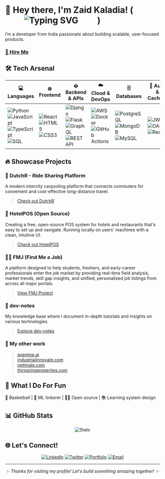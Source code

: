 # 👋 Hey there, I'm Zaid Kaladia! (<span style="display: inline-flex; justify-content: center; align-items: center; width: 300px; height: 25px;"><img src="https://readme-typing-svg.herokuapp.com?font=Fira+Code&weight=800&size=24&pause=1000&color=58A6FF&width=300&height=25&center=true&vCenter=true&top=2&lines=Full+Stack+Developer;Backend+Specialist;AI%2FML+Practitioner;Python+Architect" alt="Typing SVG" align="center" /></span>)
I’m a developer from India passionate about building scalable, user-focused products.

### [📩 Hire Me](https://mail.google.com/mail/u/0/?fs=1&to=kaladiazaid@gmail.com&su=Hiring+You+for+a+Role&body=Hi+Zaid,%0A%0AI+am+interested+in+hiring+you.+Please+let+me+know+how+we+can+move+forward.%0A%0ARegards,%0A%5BYour+Name%5D&tf=cm) 


## 🛠️ Tech Arsenal

| **💻 Languages**                                                                                   | 🌐 Frontend                   | � Backend & APIs                                         | ☁️ Cloud & DevOps                          | 🗄️ Databases                                     | 🔐 Auth & Caching                      | 🧰 Tools & Testing                            |
|-----------------------------------------------------------------------------------------------|-------------------------------|-----------------------------------------------------------|--------------------------------------------|--------------------------------------------------|----------------------------------------|------------------------------------------------|
| ![Python](https://img.shields.io/badge/Python-3776AB?style=for-the-badge&logo=python&logoColor=white) <br> ![JavaScript](https://img.shields.io/badge/JavaScript-F7DF1E?style=for-the-badge&logo=javascript&logoColor=black) <br> ![TypeScript](https://img.shields.io/badge/TypeScript-3178C6?style=for-the-badge&logo=typescript&logoColor=white) <br> ![SQL](https://img.shields.io/badge/SQL-4479A1?style=for-the-badge&logo=postgresql&logoColor=white) | ![React](https://img.shields.io/badge/React-20232A?style=for-the-badge&logo=react&logoColor=61DAFB) <br> ![HTML5](https://img.shields.io/badge/HTML5-E34F26?style=for-the-badge&logo=html5&logoColor=white) <br>![CSS3](https://img.shields.io/badge/CSS3-1572B6?style=for-the-badge&logo=css3&logoColor=white) | ![Django](https://img.shields.io/badge/Django-092E20?style=for-the-badge&logo=django&logoColor=white) <br> ![Flask](https://img.shields.io/badge/Flask-000000?style=for-the-badge&logo=flask&logoColor=white) <br> ![GraphQL](https://img.shields.io/badge/GraphQL-E10098?style=for-the-badge&logo=graphql&logoColor=white) <br> ![REST API](https://img.shields.io/badge/REST_API-009688?style=for-the-badge&logo=fastapi&logoColor=white) | ![AWS](https://img.shields.io/badge/AWS-232F3E?style=for-the-badge&logo=amazon-aws&logoColor=white) <br> ![Docker](https://img.shields.io/badge/Docker-2496ED?style=for-the-badge&logo=docker&logoColor=white) <br> ![GitHub Actions](https://img.shields.io/badge/GitHub_Actions-2088FF?style=for-the-badge&logo=github-actions&logoColor=white) | ![PostgreSQL](https://img.shields.io/badge/PostgreSQL-316192?style=for-the-badge&logo=postgresql&logoColor=white) <br> ![MongoDB](https://img.shields.io/badge/MongoDB-4EA94B?style=for-the-badge&logo=mongodb&logoColor=white) <br> ![MySQL](https://img.shields.io/badge/MySQL-4479A1?style=for-the-badge&logo=mysql&logoColor=white) | ![JWT](https://img.shields.io/badge/JWT-000000?style=for-the-badge&logo=jsonwebtokens&logoColor=white) <br> ![OAuth](https://img.shields.io/badge/OAuth2.0-4285F4?style=for-the-badge&logo=google&logoColor=white) <br> ![Redis](https://img.shields.io/badge/Redis-DC382D?style=for-the-badge&logo=redis&logoColor=white) | ![Postman](https://img.shields.io/badge/Postman-FF6C37?style=for-the-badge&logo=postman&logoColor=white) <br> ![GitHub](https://img.shields.io/badge/GitHub-181717?style=for-the-badge&logo=github&logoColor=white) <br> ![Pytest](https://img.shields.io/badge/Pytest-0A9EDC?style=for-the-badge&logo=pytest&logoColor=white) |


## 🔥 Showcase Projects

### 🚕 DutchR - Ride Sharing Platform
A modern intercity carpooling platform that connects commuters for convenient and cost-effective long-distance travel.
> [Check out DutchR](https://github.com/zaidkaladia/dutchr)


### 🏨 HotelPOS (Open Source)
Creating a free, open-source POS system for hotels and restaurants that's easy to set up and navigate. Running locally on users' machines with a clean, intuitive UI.
> [Check out HotelPOS](https://github.com/zaidkaladia/HotelPOS)


### 🧑‍💻 FMJ (Find Me a Job)
A platform designed to help students, freshers, and early-career professionals enter the job market by providing real-time field analysis, market trends, skill gap insights, and unified, personalized job listings from across all major portals.
> [View FMJ Project](https://github.com/find-me-a-job/find-me-a-job)

### 📝 dev-notes
My knowledge base where I document in-depth tutorials and insights on various technologies
> [Explore dev-notes](https://github.com/zaidkaladia/dev-notes)

### 🙈 My other work 
> [axamine.ai](https://www.axamine.in/)<br>
> [industrialinnovate.com](https://www.industrialinnovate.com/)<br>
> [optimale.com](https://optimale.in/)<br>
> [thirspringproperties.com](http://thirdspringproperties.com/)<br>

## 🎯 What I Do For Fun

🏀 Basketball | 🤖 ML tinkerer | 👨‍💻 Open source | 📚 Learning system design

## 📊 GitHub Stats

<div align="center">
  
![Stats](https://github-readme-stats.vercel.app/api?username=zaidkaladia&theme=radical&hide_border=false&include_all_commits=true&count_private=true)
</div>

## 🌐 Let's Connect!

<div align="center">
  
[![LinkedIn](https://img.shields.io/badge/LinkedIn-%230077B5.svg?style=for-the-badge&logo=linkedin&logoColor=white)](https://linkedin.com/in/zaid-kaladia/)
[![Twitter](https://img.shields.io/badge/Twitter-%231DA1F2.svg?style=for-the-badge&logo=Twitter&logoColor=white)](https://twitter.com/kaladiazaid)
[![Portfolio](https://img.shields.io/badge/Portfolio-%23000000.svg?style=for-the-badge&logo=firefox&logoColor=#FF7139)](https://zaidkaladia.dev)
[![Email](https://img.shields.io/badge/Email-D14836?style=for-the-badge&logo=gmail&logoColor=white)](mailto:zaidkaladia@example.com)

</div>

---

<div align="center">
  <i>✨ Thanks for visiting my profile! Let's build something amazing together! ✨</i>
</div>

<!--

| Category              | Badges                                                                                                                                                                                                                                                                                                                                                                                                                                                                 |
|-----------------------|------------------------------------------------------------------------------------------------------------------------------------------------------------------------------------------------------------------------------------------------------------------------------------------------------------------------------------------------------------------------------------------------------------------------------------------------------------------------|
| 💻 Languages          | ![Python](https://img.shields.io/badge/Python-3776AB?style=for-the-badge&logo=python&logoColor=white)    ![JavaScript](https://img.shields.io/badge/JavaScript-F7DF1E?style=for-the-badge&logo=javascript&logoColor=black)    ![TypeScript](https://img.shields.io/badge/TypeScript-3178C6?style=for-the-badge&logo=typescript&logoColor=white)    ![SQL](https://img.shields.io/badge/SQL-4479A1?style=for-the-badge&logo=postgresql&logoColor=white)           |
| 🌐 Frontend           | ![React](https://img.shields.io/badge/React-20232A?style=for-the-badge&logo=react&logoColor=61DAFB) , ![HTML5](https://img.shields.io/badge/HTML5-E34F26?style=for-the-badge&logo=html5&logoColor=white) , ![CSS3](https://img.shields.io/badge/CSS3-1572B6?style=for-the-badge&logo=css3&logoColor=white)                                                                                                                                                     |
| 🧠 Backend & APIs     | ![Django](https://img.shields.io/badge/Django-092E20?style=for-the-badge&logo=django&logoColor=white) , ![Flask](https://img.shields.io/badge/Flask-000000?style=for-the-badge&logo=flask&logoColor=white) , ![GraphQL](https://img.shields.io/badge/GraphQL-E10098?style=for-the-badge&logo=graphql&logoColor=white) , ![REST API](https://img.shields.io/badge/REST_API-009688?style=for-the-badge&logo=fastapi&logoColor=white)                          |
| ☁️ Cloud & DevOps     | ![AWS](https://img.shields.io/badge/AWS-232F3E?style=for-the-badge&logo=amazon-aws&logoColor=white) , ![Docker](https://img.shields.io/badge/Docker-2496ED?style=for-the-badge&logo=docker&logoColor=white) , ![GitHub Actions](https://img.shields.io/badge/GitHub_Actions-2088FF?style=for-the-badge&logo=github-actions&logoColor=white)                                                                                                                     |
| 🗄️ Databases          | ![PostgreSQL](https://img.shields.io/badge/PostgreSQL-316192?style=for-the-badge&logo=postgresql&logoColor=white) , ![MongoDB](https://img.shields.io/badge/MongoDB-4EA94B?style=for-the-badge&logo=mongodb&logoColor=white) , ![MySQL](https://img.shields.io/badge/MySQL-4479A1?style=for-the-badge&logo=mysql&logoColor=white)                                                                                                                               |
| 🔐 Auth & Caching     | ![JWT](https://img.shields.io/badge/JWT-000000?style=for-the-badge&logo=jsonwebtokens&logoColor=white) , ![OAuth](https://img.shields.io/badge/OAuth2.0-4285F4?style=for-the-badge&logo=google&logoColor=white) , ![Redis](https://img.shields.io/badge/Redis-DC382D?style=for-the-badge&logo=redis&logoColor=white)                                                                                                                                             |
| 🧰 Tools & Testing    | ![Postman](https://img.shields.io/badge/Postman-FF6C37?style=for-the-badge&logo=postman&logoColor=white) , ![Pytest](https://img.shields.io/badge/Pytest-0A9EDC?style=for-the-badge&logo=pytest&logoColor=white)                                                                                                                                                                                                                                                   |
| 🧭 Version Control    | ![Git](https://img.shields.io/badge/Git-F05032?style=for-the-badge&logo=git&logoColor=white) , ![GitHub](https://img.shields.io/badge/GitHub-181717?style=for-the-badge&logo=github&logoColor=white)                                                                                                                                                                                                                                                               |

-->
